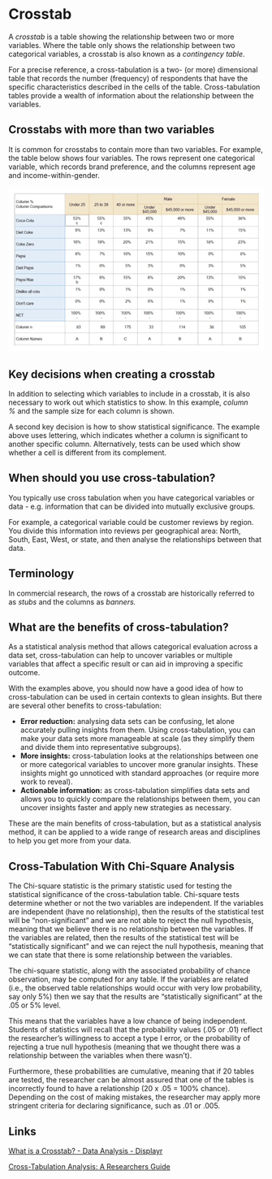 # Crosstab

A _crosstab_ is a table showing the relationship between two or more variables. Where the table only shows the relationship between two categorical variables, a crosstab is also known as a _contingency table_.

For a precise reference, a cross-tabulation is a two- (or more) dimensional table that records the number (frequency) of respondents that have the specific characteristics described in the cells of the table. Cross-tabulation tables provide a wealth of information about the relationship between the variables.

## Crosstabs with more than two variables

It is common for crosstabs to contain more than two variables. For example, the table below shows four variables. The rows represent one categorical variable, which records brand preference, and the columns represent age and income-within-gender.

![crosstab-demonstration](../../media/Pasted%20image%2020230817174312.png)

## Key decisions when creating a crosstab

In addition to selecting which variables to include in a crosstab, it is also necessary to work out which statistics to show. In this example, _column %_ and the sample size for each column is shown.

A second key decision is how to show statistical significance. The example above uses lettering, which indicates whether a column is significant to another specific column. Alternatively, tests can be used which show whether a cell is different from its complement.

## When should you use cross-tabulation?

You typically use cross tabulation when you have categorical variables or data - e.g. information that can be divided into mutually exclusive groups.

For example, a categorical variable could be customer reviews by region. You divide this information into reviews per geographical area: North, South, East, West, or state, and then analyse the relationships between that data.

## Terminology

In commercial research, the rows of a crosstab are historically referred to as _stubs_ and the columns as _banners._

## What are the benefits of cross-tabulation?

As a statistical analysis method that allows categorical evaluation across a data set, cross-tabulation can help to uncover variables or multiple variables that affect a specific result or can aid in improving a specific outcome.

With the examples above, you should now have a good idea of how to cross-tabulation can be used in certain contexts to glean insights. But there are several other benefits to cross-tabulation:

- **Error reduction:** analysing data sets can be confusing, let alone accurately pulling insights from them. Using cross-tabulation, you can make your data sets more manageable at scale (as they simplify them and divide them into representative subgroups).
- **More insights:** cross-tabulation looks at the relationships between one or more categorical variables to uncover more granular insights. These insights might go unnoticed with standard approaches (or require more work to reveal).
- **Actionable information:** as cross-tabulation simplifies data sets and allows you to quickly compare the relationships between them, you can uncover insights faster and apply new strategies as necessary.

These are the main benefits of cross-tabulation, but as a statistical analysis method, it can be applied to a wide range of research areas and disciplines to help you get more from your data.

## Cross-Tabulation With Chi-Square Analysis

The Chi-square statistic is the primary statistic used for testing the statistical significance of the cross-tabulation table. Chi-square tests determine whether or not the two variables are independent. If the variables are independent (have no relationship), then the results of the statistical test will be “non-significant” and we are not able to reject the null hypothesis, meaning that we believe there is no relationship between the variables. If the variables are related, then the results of the statistical test will be “statistically significant” and we can reject the null hypothesis, meaning that we can state that there is some relationship between the variables.

The chi-square statistic, along with the associated probability of chance observation, may be computed for any table. If the variables are related (i.e., the observed table relationships would occur with very low probability, say only 5%) then we say that the results are “statistically significant” at the .05 or 5% level.

This means that the variables have a low chance of being independent. Students of statistics will recall that the probability values (.05 or .01) reflect the researcher’s willingness to accept a type I error, or the probability of rejecting a true null hypothesis (meaning that we thought there was a relationship between the variables when there wasn’t).

Furthermore, these probabilities are cumulative, meaning that if 20 tables are tested, the researcher can be almost assured that one of the tables is incorrectly found to have a relationship (20 x .05 = 100% chance). Depending on the cost of making mistakes, the researcher may apply more stringent criteria for declaring significance, such as .01 or .005.

## Links

[What is a Crosstab? - Data Analysis - Displayr](https://www.displayr.com/what-is-a-crosstab/)

[Cross-Tabulation Analysis: A Researchers Guide](https://www.qualtrics.com/au/experience-management/research/cross-tabulation/)
